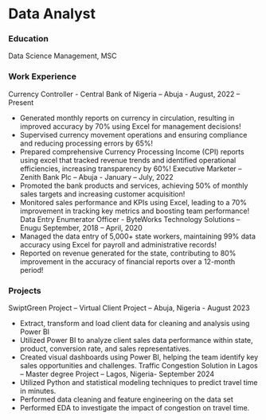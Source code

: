 # Data Analyst

### Education
Data Science Management, MSC

### Work Experience
Currency Controller - Central Bank of Nigeria – Abuja - August, 2022 – Present     
- Generated monthly reports on currency in circulation, resulting in improved accuracy by 70% using Excel for management decisions!
- Supervised currency movement operations and ensuring compliance and reducing processing errors by 65%!
- Prepared comprehensive Currency Processing Income (CPI) reports using excel that tracked revenue trends and identified operational efficiencies, increasing transparency by 60%!
Executive Marketer – Zenith Bank Plc – Abuja - January – July, 2022     
-	Promoted the bank products and services, achieving 50% of monthly sales targets and increasing customer acquisition!
- Monitored sales performance and KPIs using Excel, leading to a 70% improvement in tracking key metrics and boosting team performance!
Data Entry Enumerator Officer - ByteWorks Technology Solutions – Enugu              September, 2018 – April, 2020
- Managed the data entry of 5,000+ state workers, maintaining 99% data accuracy using Excel for payroll and administrative records!
- Reported on revenue generated for the state, contributing to 80% improvement in the accuracy of financial reports over a 12-month period!


### Projects
SwiptGreen Project – Virtual Client Project – Abuja, Nigeria - August 2023                                                
- Extract, transform and load client data for cleaning and analysis using Power BI
- Utilized Power BI to analyze client sales data performance within state, product, conversion rate, and sales representatives.
- Created visual dashboards using Power BI, helping the team identify key sales opportunities and challenges.
Traffic Congestion Solution in Lagos – Master degree Project – Lagos, Nigeria- September 2024
- Utilized Python and statistical modeling techniques to predict travel time in minutes.
- Performed data cleaning and feature engineering on the data set
- Performed EDA to investigate the impact of congestion on travel time.


